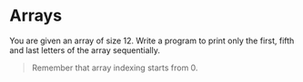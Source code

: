 # Arrays

You are given an array of size 12.
Write a program to print only the first, fifth and last letters of the array sequentially.

>Remember that array indexing starts from 0.